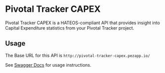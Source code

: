 # Pivotal Tracker CAPEX

Pivotal Tracker CAPEX is a HATEOS-compliant API that provides insight into Capital Expenditure statistics from your Pivotal Tracker project.

## Usage

The Base URL for this API is `http://pivotal-tracker-capex.pezapp.io/`

See [Swagger Docs](http://pivotal-tracker-capex.pezapp.io/swagger-ui.html) for usage instructions.
